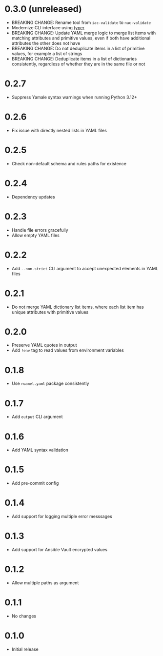 # 0.3.0 (unreleased)

- BREAKING CHANGE: Rename tool from `iac-validate` to `nac-validate`
- Modernize CLI interface using [typer](https://github.com/fastapi/typer)
- BREAKING CHANGE: Update YAML merge logic to merge list items with matching attributes and primitive values, even if both have additional attributes the other does not have
- BREAKING CHANGE: Do not deduplicate items in a list of primitive values, for example a list of strings
- BREAKING CHANGE: Deduplicate items in a list of dictionaries consistently, regardless of whether they are in the same file or not

# 0.2.7

- Suppress Yamale syntax warnings when running Python 3.12+

# 0.2.6

- Fix issue with directly nested lists in YAML files

# 0.2.5

- Check non-default schema and rules paths for existence

# 0.2.4

- Dependency updates

# 0.2.3

- Handle file errors gracefully
- Allow empty YAML files

# 0.2.2

- Add `--non-strict` CLI argument to accept unexpected elements in YAML files

# 0.2.1

- Do not merge YAML dictionary list items, where each list item has unique attributes with primitive values

# 0.2.0

- Preserve YAML quotes in output
- Add `!env` tag to read values from environment variables

# 0.1.8

- Use `ruamel.yaml` package consistently

# 0.1.7

- Add `output` CLI argument

# 0.1.6

- Add YAML syntax validation

# 0.1.5

- Add pre-commit config

# 0.1.4

- Add support for logging multiple error messsages

# 0.1.3

- Add support for Ansible Vault encrypted values

# 0.1.2

- Allow multiple paths as argument

# 0.1.1

- No changes

# 0.1.0

- Initial release
